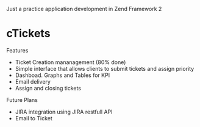 Just a practice application  development in Zend Framework 2

cTickets
========

Features 
  * Ticket Creation mananagement (80% done)
  * Simple interface that allows clients to submit tickets and assign priority
  * Dashboad. Graphs and Tables for KPI
  * Email delivery
  * Assign and closing tickets
  

Future Plans
  * JIRA integration using JIRA restfull API
  * Email to Ticket
